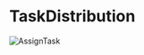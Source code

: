 # TaskDistribution


![AssignTask](https://github.com/BorayKorkmaz18/TaskDistribution/assets/173726540/8b47b8e4-ff9b-43cc-b781-bd665e78bb08)
